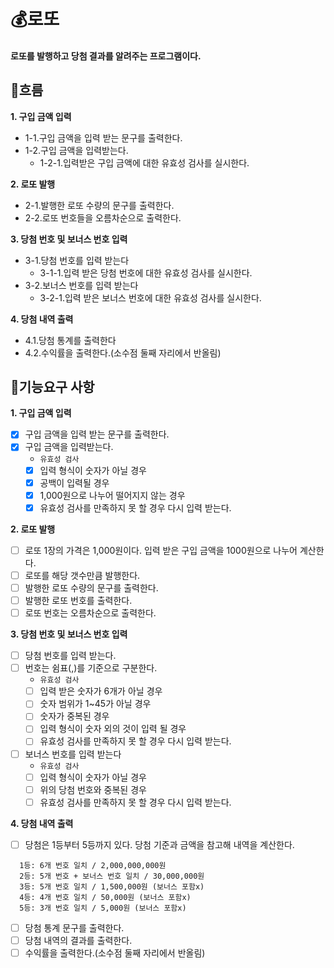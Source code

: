# 💰로또

#### 로또를 발행하고 당첨 결과를 알려주는 프로그램이다.

## 🚩흐름

**1. 구입 금액 입력**

- 1-1.구입 금액을 입력 받는 문구를 출력한다.
- 1-2.구입 금액을 입력받는다.
  - 1-2-1.입력받은 구입 금액에 대한 유효성 검사를 실시한다.

**2. 로또 발행**

- 2-1.발행한 로또 수량의 문구를 출력한다.
- 2-2.로또 번호들을 오름차순으로 출력한다.

**3. 당첨 번호 및 보너스 번호 입력**

- 3-1.당첨 번호를 입력 받는다
  - 3-1-1.입력 받은 당첨 번호에 대한 유효성 검사를 실시한다.
- 3-2.보너스 번호를 입력 받는다
  - 3-2-1.입력 받은 보너스 번호에 대한 유효성 검사를 실시한다.

**4. 당첨 내역 출력**

- 4.1.당첨 통계를 출력한다
- 4.2.수익률을 출력한다.(소수점 둘째 자리에서 반올림)

## 📝기능요구 사항

**1. 구입 금액 입력**

- [x] 구입 금액을 입력 받는 문구를 출력한다.
- [x] 구입 금액을 입력받는다.
  - `유효성 검사`
  - [x] 입력 형식이 숫자가 아닐 경우
  - [x] 공백이 입력될 경우
  - [x] 1,000원으로 나누어 떨어지지 않는 경우
  - [x] 유효성 검사를 만족하지 못 할 경우 다시 입력 받는다.

**2. 로또 발행**

- [ ] 로또 1장의 가격은 1,000원이다. 입력 받은 구입 금액을 1000원으로 나누어 계산한다.
- [ ] 로또를 해당 갯수만큼 발행한다.
- [ ] 발행한 로또 수량의 문구를 출력한다.
- [ ] 발행한 로또 번호를 출력한다.
- [ ] 로또 번호는 오름차순으로 출력한다.

**3. 당첨 번호 및 보너스 번호 입력**

- [ ] 당첨 번호를 입력 받는다.
- [ ] 번호는 쉼표(,)를 기준으로 구분한다.
  - `유효성 검사`
  - [ ] 입력 받은 숫자가 6개가 아닐 경우
  - [ ] 숫자 범위가 1~45가 아닐 경우
  - [ ] 숫자가 중복된 경우
  - [ ] 입력 형식이 숫자 외의 것이 입력 될 경우
  - [ ] 유효성 검사를 만족하지 못 할 경우 다시 입력 받는다.
- [ ] 보너스 번호를 입력 받는다
  - `유효성 검사`
  - [ ] 입력 형식이 숫자가 아닐 경우
  - [ ] 위의 당첨 번호와 중복된 경우
  - [ ] 유효성 검사를 만족하지 못 할 경우 다시 입력 받는다.

**4. 당첨 내역 출력**

- [ ] 당첨은 1등부터 5등까지 있다. 당첨 기준과 금액을 참고해 내역을 계산한다.

```
  1등: 6개 번호 일치 / 2,000,000,000원
  2등: 5개 번호 + 보너스 번호 일치 / 30,000,000원
  3등: 5개 번호 일치 / 1,500,000원 (보너스 포함x)
  4등: 4개 번호 일치 / 50,000원 (보너스 포함x)
  5등: 3개 번호 일치 / 5,000원 (보너스 포함x)
```

- [ ] 당첨 통계 문구를 출력한다.
- [ ] 당첨 내역의 결과를 출력한다.
- [ ] 수익률을 출력한다.(소수점 둘째 자리에서 반올림)
